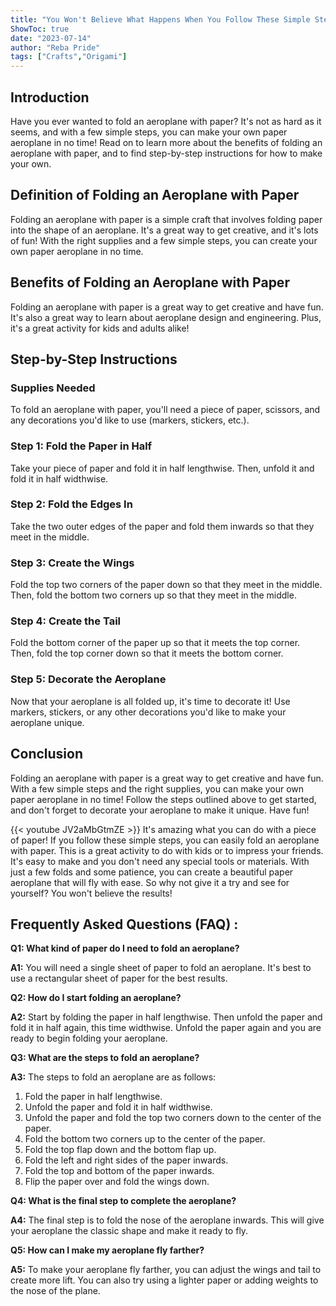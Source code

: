 ```yaml
---
title: "You Won't Believe What Happens When You Follow These Simple Steps to Fold an Aeroplane with Paper!"
ShowToc: true 
date: "2023-07-14"
author: "Reba Pride" 
tags: ["Crafts","Origami"]
---
```

## Introduction

Have you ever wanted to fold an aeroplane with paper? It's not as hard as it seems, and with a few simple steps, you can make your own paper aeroplane in no time! Read on to learn more about the benefits of folding an aeroplane with paper, and to find step-by-step instructions for how to make your own. 

## Definition of Folding an Aeroplane with Paper

Folding an aeroplane with paper is a simple craft that involves folding paper into the shape of an aeroplane. It's a great way to get creative, and it's lots of fun! With the right supplies and a few simple steps, you can create your own paper aeroplane in no time. 

## Benefits of Folding an Aeroplane with Paper

Folding an aeroplane with paper is a great way to get creative and have fun. It's also a great way to learn about aeroplane design and engineering. Plus, it's a great activity for kids and adults alike!

## Step-by-Step Instructions

### Supplies Needed

To fold an aeroplane with paper, you'll need a piece of paper, scissors, and any decorations you'd like to use (markers, stickers, etc.).

### Step 1: Fold the Paper in Half

Take your piece of paper and fold it in half lengthwise. Then, unfold it and fold it in half widthwise.

### Step 2: Fold the Edges In

Take the two outer edges of the paper and fold them inwards so that they meet in the middle.

### Step 3: Create the Wings

Fold the top two corners of the paper down so that they meet in the middle. Then, fold the bottom two corners up so that they meet in the middle.

### Step 4: Create the Tail

Fold the bottom corner of the paper up so that it meets the top corner. Then, fold the top corner down so that it meets the bottom corner.

### Step 5: Decorate the Aeroplane

Now that your aeroplane is all folded up, it's time to decorate it! Use markers, stickers, or any other decorations you'd like to make your aeroplane unique.

## Conclusion 

Folding an aeroplane with paper is a great way to get creative and have fun. With a few simple steps and the right supplies, you can make your own paper aeroplane in no time! Follow the steps outlined above to get started, and don't forget to decorate your aeroplane to make it unique. Have fun!

{{< youtube JV2aMbGtmZE >}} 
It's amazing what you can do with a piece of paper! If you follow these simple steps, you can easily fold an aeroplane with paper. This is a great activity to do with kids or to impress your friends. It's easy to make and you don't need any special tools or materials. With just a few folds and some patience, you can create a beautiful paper aeroplane that will fly with ease. So why not give it a try and see for yourself? You won't believe the results!

## Frequently Asked Questions (FAQ) :
**Q1: What kind of paper do I need to fold an aeroplane?**

**A1:** You will need a single sheet of paper to fold an aeroplane. It's best to use a rectangular sheet of paper for the best results.

**Q2: How do I start folding an aeroplane?**

**A2:** Start by folding the paper in half lengthwise. Then unfold the paper and fold it in half again, this time widthwise. Unfold the paper again and you are ready to begin folding your aeroplane.

**Q3: What are the steps to fold an aeroplane?**

**A3:** The steps to fold an aeroplane are as follows:

1. Fold the paper in half lengthwise.
2. Unfold the paper and fold it in half widthwise.
3. Unfold the paper and fold the top two corners down to the center of the paper.
4. Fold the bottom two corners up to the center of the paper.
5. Fold the top flap down and the bottom flap up.
6. Fold the left and right sides of the paper inwards.
7. Fold the top and bottom of the paper inwards.
8. Flip the paper over and fold the wings down.

**Q4: What is the final step to complete the aeroplane?**

**A4:** The final step is to fold the nose of the aeroplane inwards. This will give your aeroplane the classic shape and make it ready to fly.

**Q5: How can I make my aeroplane fly farther?**

**A5:** To make your aeroplane fly farther, you can adjust the wings and tail to create more lift. You can also try using a lighter paper or adding weights to the nose of the plane.





